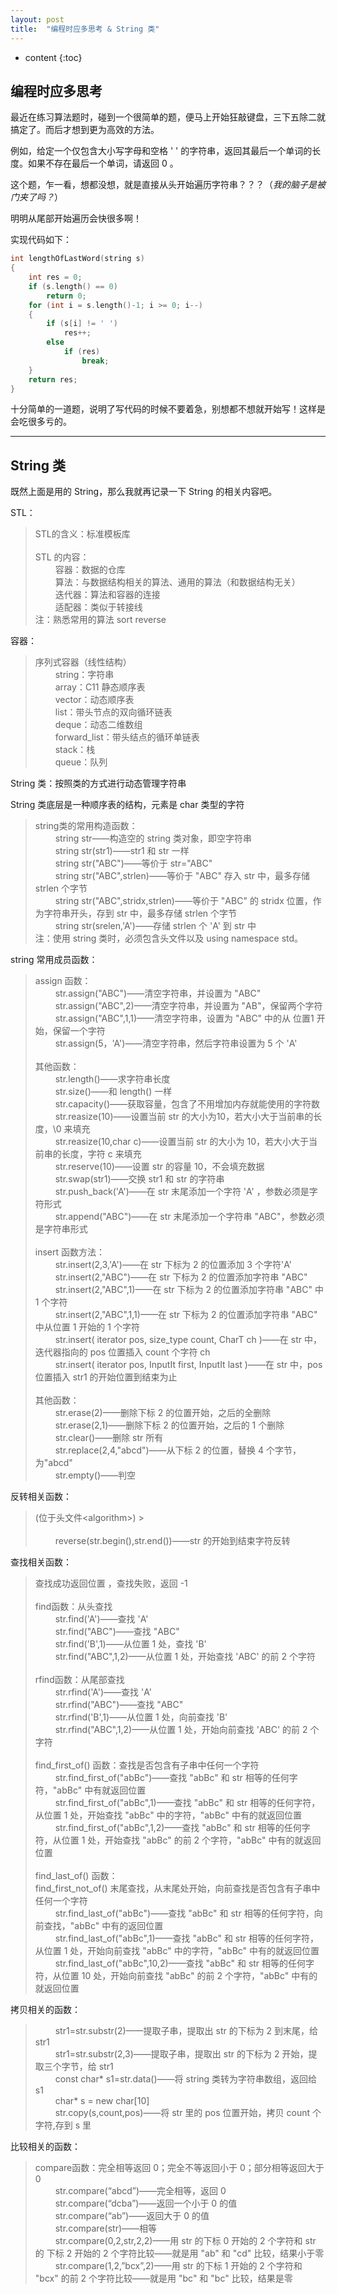 ```yaml
---
layout: post
title:  "编程时应多思考 & String 类"
---
```


* content
{:toc}

## 编程时应多思考

最近在练习算法题时，碰到一个很简单的题，便马上开始狂敲键盘，三下五除二就搞定了。而后才想到更为高效的方法。

例如，给定一个仅包含大小写字母和空格 ' ' 的字符串，返回其最后一个单词的长度。如果不存在最后一个单词，请返回 0 。

这个题，乍一看，想都没想，就是直接从头开始遍历字符串？？？（*我的脑子是被门夹了吗？*）

明明从尾部开始遍历会快很多啊！

实现代码如下：

``` c++
int lengthOfLastWord(string s)
{
    int res = 0;
    if (s.length() == 0)
        return 0;
    for (int i = s.length()-1; i >= 0; i--)
    {
        if (s[i] != ' ')
            res++;
        else
            if (res)
                break;
    }
    return res;
}
```

十分简单的一道题，说明了写代码的时候不要着急，别想都不想就开始写！这样是会吃很多亏的。

---

## String 类

既然上面是用的 String，那么我就再记录一下 String 的相关内容吧。

STL：

> STL的含义：标准模板库
> <br/> 
> <br/> STL 的内容：
> <br/> &#8195;&#8195; 容器：数据的仓库
> <br/> &#8195;&#8195; 算法：与数据结构相关的算法、通用的算法（和数据结构无关）
> <br/> &#8195;&#8195; 迭代器：算法和容器的连接
> <br/> &#8195;&#8195; 适配器：类似于转接线
> <br/> 注：熟悉常用的算法 sort reverse

容器：

> 序列式容器（线性结构）
> <br/> &#8195;&#8195; string：字符串
> <br/> &#8195;&#8195; array：C11 静态顺序表
> <br/> &#8195;&#8195; vector：动态顺序表
> <br/> &#8195;&#8195; list：带头节点的双向循环链表
> <br/> &#8195;&#8195; deque：动态二维数组
> <br/> &#8195;&#8195; forward_list：带头结点的循环单链表
> <br/> &#8195;&#8195; stack：栈
> <br/> &#8195;&#8195; queue：队列

String 类：按照类的方式进行动态管理字符串

String 类底层是一种顺序表的结构，元素是 char 类型的字符

> string类的常用构造函数：
> <br/> &#8195;&#8195; string str——构造空的 string 类对象，即空字符串
> <br/> &#8195;&#8195; string str(str1)——str1 和 str 一样
> <br/> &#8195;&#8195; string str("ABC")——等价于 str="ABC"
> <br/> &#8195;&#8195; string str("ABC",strlen)——等价于 "ABC" 存入 str 中，最多存储 strlen 个字节
> <br/> &#8195;&#8195; string str("ABC",stridx,strlen)——等价于 "ABC" 的 stridx 位置，作为字符串开头，存到 str 中，最多存储 strlen 个字节
> <br/> &#8195;&#8195; string str(srelen,'A')——存储 strlen 个 'A' 到 str 中
> <br/> 注：使用 string 类时，必须包含头文件以及 using namespace std。
    
string 常用成员函数：

> assign 函数：
> <br/> &#8195;&#8195; str.assign("ABC")——清空字符串，并设置为 "ABC"
> <br/> &#8195;&#8195; str.assign("ABC",2)——清空字符串，并设置为 "AB"，保留两个字符
> <br/> &#8195;&#8195; str.assign("ABC",1,1)——清空字符串，设置为 "ABC" 中的从 位置1 开始，保留一个字符
> <br/> &#8195;&#8195; str.assign(5，'A')——清空字符串，然后字符串设置为 5 个 'A'
> <br/> 
> <br/> 其他函数：
> <br/> &#8195;&#8195; str.length()——求字符串长度
> <br/> &#8195;&#8195; str.size()——和 length() 一样
> <br/> &#8195;&#8195; str.capacity()——获取容量，包含了不用增加内存就能使用的字符数
> <br/> &#8195;&#8195; str.reasize(10)——设置当前 str 的大小为10，若大小大于当前串的长度，\0 来填充
> <br/> &#8195;&#8195; str.reasize(10,char c)——设置当前 str 的大小为 10，若大小大于当前串的长度，字符 c 来填充
> <br/> &#8195;&#8195; str.reserve(10)——设置 str 的容量 10，不会填充数据
> <br/> &#8195;&#8195; str.swap(str1)——交换 str1 和 str 的字符串
> <br/> &#8195;&#8195; str.push_back('A')——在 str 末尾添加一个字符  'A' ，参数必须是字符形式
> <br/> &#8195;&#8195; str.append("ABC")——在 str 末尾添加一个字符串 "ABC"，参数必须是字符串形式
> <br/> 
> <br/> insert 函数方法：
> <br/> &#8195;&#8195; str.insert(2,3,'A')——在 str 下标为 2 的位置添加 3 个字符'A'
> <br/> &#8195;&#8195; str.insert(2,"ABC")——在 str 下标为 2 的位置添加字符串 "ABC"
> <br/> &#8195;&#8195; str.insert(2,"ABC",1)——在 str 下标为 2 的位置添加字符串 "ABC" 中 1 个字符
> <br/> &#8195;&#8195; str.insert(2,"ABC",1,1)——在 str 下标为 2 的位置添加字符串 "ABC" 中从位置 1 开始的 1 个字符
> <br/> &#8195;&#8195; str.insert( iterator pos, size_type count, CharT ch )——在 str 中，迭代器指向的 pos 位置插入 count 个字符 ch
> <br/> &#8195;&#8195; str.insert( iterator pos, InputIt first, InputIt last )——在 str 中，pos 位置插入 str1 的开始位置到结束为止
> <br/> 
> <br/> 其他函数：
> <br/> &#8195;&#8195; str.erase(2)——删除下标 2 的位置开始，之后的全删除
> <br/> &#8195;&#8195; str.erase(2,1)——删除下标 2 的位置开始，之后的 1 个删除
> <br/> &#8195;&#8195; str.clear()——删除 str 所有
> <br/> &#8195;&#8195; str.replace(2,4,"abcd")——从下标 2 的位置，替换 4 个字节，为"abcd"
> <br/> &#8195;&#8195; str.empty()——判空

反转相关函数：

> (位于头文件&lt;algorithm&gt;)
    > <br/> 
> <br/> &#8195;&#8195; reverse(str.begin(),str.end())——str 的开始到结束字符反转 
    
查找相关函数：

> 查找成功返回位置 ，查找失败，返回 -1
> <br/> 
> <br/> find函数：从头查找
> <br/> &#8195;&#8195; str.find('A')——查找 'A'
> <br/> &#8195;&#8195; str.find("ABC")——查找 "ABC"
> <br/> &#8195;&#8195; str.find('B',1)——从位置 1 处，查找 'B'
> <br/> &#8195;&#8195; str.find("ABC",1,2)——从位置 1 处，开始查找 'ABC' 的前 2 个字符
> <br/> 
> <br/> rfind函数：从尾部查找
> <br/> &#8195;&#8195; str.rfind('A')——查找 'A'
> <br/> &#8195;&#8195; str.rfind("ABC")——查找 "ABC"
> <br/> &#8195;&#8195; str.rfind('B',1)——从位置 1 处，向前查找 'B'
> <br/> &#8195;&#8195; str.rfind("ABC",1,2)——从位置 1 处，开始向前查找 'ABC' 的前 2 个字符
> <br/> 
> <br/> find_first_of() 函数：查找是否包含有子串中任何一个字符
> <br/> &#8195;&#8195; str.find_first_of("abBc")——查找 "abBc" 和 str 相等的任何字符，"abBc" 中有就返回位置
> <br/> &#8195;&#8195; str.find_first_of("abBc",1)——查找 "abBc" 和 str 相等的任何字符，从位置 1 处，开始查找 "abBc" 中的字符，"abBc" 中有的就返回位置
> <br/> &#8195;&#8195; str.find_first_of("abBc",1,2)——查找 "abBc" 和 str 相等的任何字符，从位置 1 处，开始查找 "abBc" 的前 2 个字符，"abBc" 中有的就返回位置
> <br/> 
> <br/> find_last_of() 函数：
> <br/> find_first_not_of() 末尾查找，从末尾处开始，向前查找是否包含有子串中任何一个字符
> <br/> &#8195;&#8195; str.find_last_of("abBc")——查找 "abBc" 和 str 相等的任何字符，向前查找，"abBc" 中有的返回位置
> <br/> &#8195;&#8195; str.find_last_of("abBc",1)——查找 "abBc" 和 str 相等的任何字符，从位置 1 处，开始向前查找 "abBc" 中的字符，"abBc" 中有的就返回位置
> <br/> &#8195;&#8195; str.find_last_of("abBc",10,2)——查找 "abBc" 和 str 相等的任何字符，从位置 10 处，开始向前查找 "abBc" 的前 2 个字符，"abBc" 中有的就返回位置

拷贝相关的函数：

> &#8195;&#8195; str1=str.substr(2)——提取子串，提取出 str 的下标为 2 到末尾，给 str1
> <br/> &#8195;&#8195; str1=str.substr(2,3)——提取子串，提取出 str 的下标为 2 开始，提取三个字节，给 str1
> <br/> &#8195;&#8195; const char* s1=str.data()——将 string 类转为字符串数组，返回给 s1
> <br/> &#8195;&#8195; char* s = new char[10]
> <br/> &#8195;&#8195; str.copy(s,count,pos)——将 str 里的 pos 位置开始，拷贝 count 个字符,存到 s 里

比较相关的函数：

> compare函数：完全相等返回 0；完全不等返回小于 0；部分相等返回大于 0
> <br/> &#8195;&#8195; str.compare(“abcd”)——完全相等，返回 0
> <br/> &#8195;&#8195; str.compare(“dcba”)——返回一个小于 0 的值
> <br/> &#8195;&#8195; str.compare(“ab”)——返回大于 0 的值
> <br/> &#8195;&#8195; str.compare(str)——相等
> <br/> &#8195;&#8195; str.compare(0,2,str,2,2)——用 str 的下标 0 开始的 2 个字符和 str 的 下标 2 开始的 2 个字符比较——就是用 "ab" 和 "cd" 比较，结果小于零
> <br/> &#8195;&#8195; str.compare(1,2,”bcx”,2)——用 str 的下标 1 开始的 2 个字符和 "bcx" 的前 2 个字符比较——就是用 "bc" 和 "bc" 比较，结果是零
